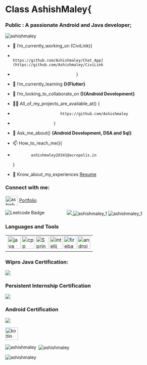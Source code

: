 <h1 align="left">Class AshishMaley{</h1>
<h3 align="left">Public : A passionate Android and Java developer;</h3>

<p align="left"> <img src="https://komarev.com/ghpvc/?username=ashishmaley&label=Profile%20views&color=0e75b6&style=flat" alt="ashishmaley" /> </p>

- 🔭 I’m_currently_working_on (CiviLink){
-                                     https://github.com/Ashishmaley/Chat_App](https://github.com/Ashishmaley/CiviLink
-                                 }

- 🌱 I’m_currently_learning **(){Flutter}**

- 👯 I’m_looking_to_collaborate_on **(){Android Development}**

- 👨‍💻 All_of_my_projects_are_available_at() {
-                          https://github.com/Ashishmaley
-                       }
- 💬 Ask_me_about() **{Android Development, DSA and Sql}**

- 📫 How_to_reach_me(){
-             ashishmaley20341@acropolis.in
  }
- 📄 Know_about_my_experiences <a href ="https://drive.google.com/file/d/1REtF5U6hS9AkzkPpFNM_sSqOFQ_x5-_N/view?usp=sharing">Resume</a> 

<h3 align="left">Connect with me:</h3>
<p align="left">
<a href="https://www.codechef.com/users/ashishmaley_1" target="blank"><img align="center" src="https://cdn.dribbble.com/users/70628/screenshots/1743345/codechef.png" alt="ashishmaley_1" height="30" width="40" /></a>
  <a href="https://ashish-maley-portfolio.web.app" target="blank">Portfolio</a>
</p>
<p align="center"> <a href="https://developer.android.com" target="_blank" rel="noreferrer"> <img src= https://github.com/Ashishmaley/codechef_codeforce_geeks_codingninjas/assets/90534593/f0c9a461-0629-4d30-9249-8956316d1cd9 /> </a> 
  <img align="center" src="https://github.com/Ashishmaley/codechef_codeforce_geeks_codingninjas/assets/90534593/691b478f-a2a0-4f20-b26f-2bec2aeef83e" alt="ashishmaley_1"/>

  <img  src ="https://github.com/Ashishmaley/LeetCode/assets/90534593/0be74bc8-ec01-4925-9e17-271892077212" alt="Leetcode Badge" style="float: left;">
  
  <img align="center" src="https://github.com/Ashishmaley/Ecommerce-website/assets/90534593/e6439f5c-f1d4-4cc0-8fc6-554b29752b99" alt="ashishmaley_1"/>

<h3 align="left">
  Languages and Tools </h3>
<p align="left">
  <table>
  <tr>  
    <td>
      <img src="https://github.com/Ashishmaley/Ashishmaley/assets/90534593/da14c104-2254-4489-9250-cf9b85f7ae01" alt="java" width="40" height="40"/> </a>
      <img src="https://github.com/Ashishmaley/Ashishmaley/assets/90534593/8e6017c1-3ee1-480b-abf2-b32360bdddd8" alt="cpp" width="40" height="40"/> </a>
      <img src="https://pbs.twimg.com/profile_images/1235868806079057921/fTL08u_H_400x400.png" alt="SpringBoot" width="40" height="40"/> </a>
      <img src="https://encrypted-tbn0.gstatic.com/images?q=tbn:ANd9GcQIP3Bes03i6Q_Q5gW12FLmj2Ku3Bur2EnXxg&usqp=CAU" alt="intelij" width="40" height="40"/> </a>
      <img src="https://www.vectorlogo.zone/logos/firebase/firebase-icon.svg" alt="firebase" width="40" height="40"/> </a> <a href="https://flutter.dev" target="_blank" rel="noreferrer">
      <img src="https://github.com/Ashishmaley/Ecommerce-website/assets/90534593/a39b1f0b-dd24-49f9-95a3-28302a0ab63d" alt="android studio" width="40" height="40"/> </a>
     </td>
    </tr>
  </table>
  <h3 align="left"> 
  Wipro Java Certification:</h3>
 <img src= https://github.com/Ashishmaley/codechef_codeforce_geeks_codingninjas/assets/90534593/43cb2cb6-982b-479a-8396-f0aaa7d36cad/>
 <h3 align="left">
 Persistent Internship Certification</h3>
 <img src=https://github.com/Ashishmaley/codechef_codeforce_geeks_codingninjas/assets/90534593/11d4fab2-cf0f-48e7-882e-be645a3b73f0/>
    <h3 align="left">
  Android Certification</h3>
 <img src=https://github.com/Ashishmaley/codechef_codeforce_geeks_codingninjas/assets/90534593/7e7c649d-5c12-4a9a-9705-1b7a433a9fe6/>
  
  <a href="https://kotlinlang.org" target="_blank" rel="noreferrer"> <img src="https://www.vectorlogo.zone/logos/kotlinlang/kotlinlang-icon.svg" alt="kotlin" width="40" height="40"/> </a>
    
   </p>

<p><img align="left" src="https://github-readme-stats.vercel.app/api/top-langs?username=ashishmaley&show_icons=true&locale=en&layout=compact" alt="ashishmaley" /></p>

<p>&nbsp;<img align="center" src="https://github-readme-stats.vercel.app/api?username=ashishmaley&show_icons=true&locale=en" alt="ashishmaley" /></p>

<p><img align="center" src="https://github-readme-streak-stats.herokuapp.com/?user=ashishmaley&" alt="ashishmaley" /></p>
